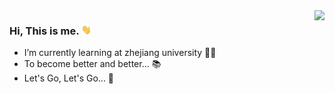 <img align="right" src="https://github-readme-stats.vercel.app/api?username=pwhjy&show_icons=true&text_color=718096">

###  Hi, This is me.  <img src="https://github.com/gaoliang/gaoliang/blob/master/Hi.gif" width="16px"> 

- I’m currently learning at zhejiang university 👨‍💻
- To become better and better... 📚
- Let's Go, Let's Go... 💪
